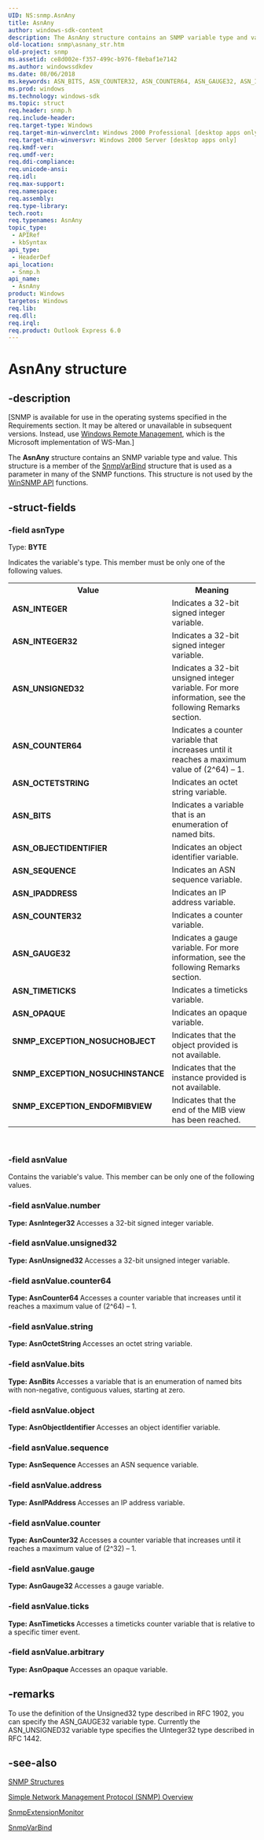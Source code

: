 ```yaml
---
UID: NS:snmp.AsnAny
title: AsnAny
author: windows-sdk-content
description: The AsnAny structure contains an SNMP variable type and value. This structure is a member of the SnmpVarBind structure that is used as a parameter in many of the SNMP functions. This structure is not used by the WinSNMP API functions.
old-location: snmp\asnany_str.htm
old-project: snmp
ms.assetid: ce8d002e-f357-499c-b976-f8ebaf1e7142
ms.author: windowssdkdev
ms.date: 08/06/2018
ms.keywords: ASN_BITS, ASN_COUNTER32, ASN_COUNTER64, ASN_GAUGE32, ASN_INTEGER, ASN_INTEGER32, ASN_IPADDRESS, ASN_OBJECTIDENTIFIER, ASN_OCTETSTRING, ASN_OPAQUE, ASN_SEQUENCE, ASN_TIMETICKS, ASN_UNSIGNED32, AsnAny, AsnAny structure [SNMP], AsnObjectSyntax, SNMP_EXCEPTION_ENDOFMIBVIEW, SNMP_EXCEPTION_NOSUCHINSTANCE, SNMP_EXCEPTION_NOSUCHOBJECT, _snmp_asnany_str, snmp.asnany_str, snmp/AsnAny
ms.prod: windows
ms.technology: windows-sdk
ms.topic: struct
req.header: snmp.h
req.include-header: 
req.target-type: Windows
req.target-min-winverclnt: Windows 2000 Professional [desktop apps only]
req.target-min-winversvr: Windows 2000 Server [desktop apps only]
req.kmdf-ver: 
req.umdf-ver: 
req.ddi-compliance: 
req.unicode-ansi: 
req.idl: 
req.max-support: 
req.namespace: 
req.assembly: 
req.type-library: 
tech.root: 
req.typenames: AsnAny
topic_type:
 - APIRef
 - kbSyntax
api_type:
 - HeaderDef
api_location:
 - Snmp.h
api_name:
 - AsnAny
product: Windows
targetos: Windows
req.lib: 
req.dll: 
req.irql: 
req.product: Outlook Express 6.0
---
```


# AsnAny structure


## -description


<p class="CCE_Message">[SNMP is available for use in the operating systems specified in the Requirements section. It may be altered or unavailable in subsequent versions. Instead, use <a href="https://msdn.microsoft.com/6429e748-e0bf-431a-8989-db5b211665d5">Windows Remote Management</a>, which is the Microsoft implementation of WS-Man.]

The
				<b>AsnAny</b> structure contains an SNMP variable type and value. This structure is a member of the 
<a href="https://msdn.microsoft.com/40f9930d-93d1-45eb-aa3a-499947004fcf">SnmpVarBind</a> structure that is used as a parameter in many of the SNMP functions. This structure is not used by the 
<a href="https://msdn.microsoft.com/54d9b61a-815a-41c3-9365-ec4478acc3f2">WinSNMP API</a> functions.


## -struct-fields




### -field asnType

Type: <b>BYTE</b>

Indicates the variable's type. This member must be only one of the following values.

<table>
<tr>
<th>Value</th>
<th>Meaning</th>
</tr>
<tr>
<td width="40%"><a id="ASN_INTEGER"></a><a id="asn_integer"></a><dl>
<dt><b>ASN_INTEGER</b></dt>
</dl>
</td>
<td width="60%">
Indicates a 32-bit signed integer variable.

</td>
</tr>
<tr>
<td width="40%"><a id="ASN_INTEGER32"></a><a id="asn_integer32"></a><dl>
<dt><b>ASN_INTEGER32</b></dt>
</dl>
</td>
<td width="60%">
Indicates a 32-bit signed integer variable.

</td>
</tr>
<tr>
<td width="40%"><a id="ASN_UNSIGNED32"></a><a id="asn_unsigned32"></a><dl>
<dt><b>ASN_UNSIGNED32</b></dt>
</dl>
</td>
<td width="60%">
Indicates a 32-bit unsigned integer variable. For more information, see the following Remarks section.

</td>
</tr>
<tr>
<td width="40%"><a id="ASN_COUNTER64"></a><a id="asn_counter64"></a><dl>
<dt><b>ASN_COUNTER64</b></dt>
</dl>
</td>
<td width="60%">
Indicates a counter variable that increases until it reaches a maximum value of (2^64) – 1.

</td>
</tr>
<tr>
<td width="40%"><a id="ASN_OCTETSTRING"></a><a id="asn_octetstring"></a><dl>
<dt><b>ASN_OCTETSTRING</b></dt>
</dl>
</td>
<td width="60%">
Indicates an octet string variable.

</td>
</tr>
<tr>
<td width="40%"><a id="ASN_BITS"></a><a id="asn_bits"></a><dl>
<dt><b>ASN_BITS</b></dt>
</dl>
</td>
<td width="60%">
Indicates a variable that is an enumeration of named bits.

</td>
</tr>
<tr>
<td width="40%"><a id="ASN_OBJECTIDENTIFIER"></a><a id="asn_objectidentifier"></a><dl>
<dt><b>ASN_OBJECTIDENTIFIER</b></dt>
</dl>
</td>
<td width="60%">
Indicates an object identifier variable.

</td>
</tr>
<tr>
<td width="40%"><a id="ASN_SEQUENCE"></a><a id="asn_sequence"></a><dl>
<dt><b>ASN_SEQUENCE</b></dt>
</dl>
</td>
<td width="60%">
Indicates an ASN sequence variable.

</td>
</tr>
<tr>
<td width="40%"><a id="ASN_IPADDRESS"></a><a id="asn_ipaddress"></a><dl>
<dt><b>ASN_IPADDRESS</b></dt>
</dl>
</td>
<td width="60%">
Indicates an IP address variable.

</td>
</tr>
<tr>
<td width="40%"><a id="ASN_COUNTER32"></a><a id="asn_counter32"></a><dl>
<dt><b>ASN_COUNTER32</b></dt>
</dl>
</td>
<td width="60%">
Indicates a counter variable.

</td>
</tr>
<tr>
<td width="40%"><a id="ASN_GAUGE32"></a><a id="asn_gauge32"></a><dl>
<dt><b>ASN_GAUGE32</b></dt>
</dl>
</td>
<td width="60%">
Indicates a gauge variable. For more information, see the following Remarks section.

</td>
</tr>
<tr>
<td width="40%"><a id="ASN_TIMETICKS"></a><a id="asn_timeticks"></a><dl>
<dt><b>ASN_TIMETICKS</b></dt>
</dl>
</td>
<td width="60%">
Indicates a timeticks variable.

</td>
</tr>
<tr>
<td width="40%"><a id="ASN_OPAQUE"></a><a id="asn_opaque"></a><dl>
<dt><b>ASN_OPAQUE</b></dt>
</dl>
</td>
<td width="60%">
Indicates an opaque variable.

</td>
</tr>
<tr>
<td width="40%"><a id="SNMP_EXCEPTION_NOSUCHOBJECT"></a><a id="snmp_exception_nosuchobject"></a><dl>
<dt><b>SNMP_EXCEPTION_NOSUCHOBJECT</b></dt>
</dl>
</td>
<td width="60%">
Indicates that the object provided is not available.

</td>
</tr>
<tr>
<td width="40%"><a id="SNMP_EXCEPTION_NOSUCHINSTANCE"></a><a id="snmp_exception_nosuchinstance"></a><dl>
<dt><b>SNMP_EXCEPTION_NOSUCHINSTANCE</b></dt>
</dl>
</td>
<td width="60%">
Indicates that the instance provided is not available.

</td>
</tr>
<tr>
<td width="40%"><a id="SNMP_EXCEPTION_ENDOFMIBVIEW"></a><a id="snmp_exception_endofmibview"></a><dl>
<dt><b>SNMP_EXCEPTION_ENDOFMIBVIEW</b></dt>
</dl>
</td>
<td width="60%">
Indicates that the end of the MIB view has been reached.

</td>
</tr>
</table>
 


### -field asnValue

Contains the variable's value. This member can be only one of the following values.


### -field asnValue.number

<b>Type: <b>AsnInteger32</b>
</b>
Accesses a 32-bit signed integer variable.


### -field asnValue.unsigned32

<b>Type: <b>AsnUnsigned32</b>
</b>
Accesses a 32-bit unsigned integer variable.


### -field asnValue.counter64

<b>Type: <b>AsnCounter64</b>
</b>
Accesses a counter variable that increases until it reaches a maximum value of (2^64) – 1.


### -field asnValue.string

<b>Type: <b>AsnOctetString</b>
</b>
Accesses an octet string variable.


### -field asnValue.bits

<b>Type: <b>AsnBits</b>
</b>
Accesses a variable that is an enumeration of named bits with non-negative, contiguous values, starting at zero.


### -field asnValue.object

<b>Type: <b>AsnObjectIdentifier</b>
</b>
Accesses an object identifier variable.


### -field asnValue.sequence

<b>Type: <b>AsnSequence</b>
</b>
Accesses an ASN sequence variable.


### -field asnValue.address

<b>Type: <b>AsnIPAddress</b>
</b>
Accesses an IP address variable.


### -field asnValue.counter

<b>Type: <b>AsnCounter32</b>
</b>
Accesses a counter variable that increases until it reaches a maximum value of (2^32) – 1.


### -field asnValue.gauge

<b>Type: <b>AsnGauge32</b>
</b>
Accesses a gauge variable.


### -field asnValue.ticks

<b>Type: <b>AsnTimeticks</b>
</b>
Accesses a timeticks counter variable that is relative to a specific timer event.


### -field asnValue.arbitrary

<b>Type: <b>AsnOpaque</b>
</b>
Accesses an opaque variable.


## -remarks



To use the definition of the Unsigned32 type described in RFC 1902, you can specify the ASN_GAUGE32 variable type. Currently the ASN_UNSIGNED32 variable type specifies the UInteger32 type described in RFC 1442.




## -see-also




<a href="https://msdn.microsoft.com/b6dacc85-893d-4825-93df-729333b491b3">SNMP Structures</a>



<a href="https://msdn.microsoft.com/499e912b-0821-452e-81f6-8a8250875979">Simple Network Management Protocol (SNMP) Overview</a>



<a href="https://msdn.microsoft.com/40468bf2-0e91-448b-a2e5-b84b786c67a2">SnmpExtensionMonitor</a>



<a href="https://msdn.microsoft.com/40f9930d-93d1-45eb-aa3a-499947004fcf">SnmpVarBind</a>
 

 

